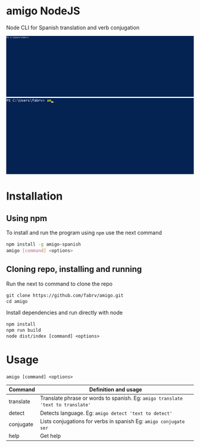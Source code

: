 # amigo NodeJS
Node CLI for Spanish translation and verb conjugation

![alt text](/screenshots/conjugate.gif?raw=true)
![alt text](/screenshots/translate.gif?raw=true)

# Installation
## Using npm
To install and run the program using `npm` use the next command
```bash
npm install -g amigo-spanish
amigo [command] <options>
```
## Cloning repo, installing and running
Run the next to command to clone the repo
```
git clone https://github.com/fabrv/amigo.git
cd amigo
```
Install dependencies and run directly with node
```
npm install
npm run build
node dist/index [command] <options>
```

# Usage
`amigo [command] <options>`

| Command   | Definition and usage                                                            |
|-----------|---------------------------------------------------------------------------------|
| translate | Translate phrase or words to spanish. Eg: `amigo translate 'text to translate'` |
| detect    | Detects language. Eg: `amigo detect 'text to detect'`                           |
| conjugate | Lists conjugations for verbs in spanish Eg: `amigo conjugate ser`               |
| help      | Get help                                                                        |